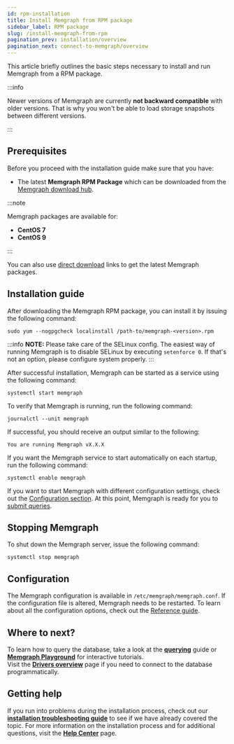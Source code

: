 ```yaml
---
id: rpm-installation
title: Install Memgraph from RPM package
sidebar_label: RPM package
slug: /install-memgraph-from-rpm
pagination_prev: installation/overview
pagination_next: connect-to-memgraph/overview
---
```


This article briefly outlines the basic steps necessary to install and run
Memgraph from a RPM package.

:::info

Newer versions of Memgraph are currently **not backward compatible** with older
versions. That is why you won't be able to load storage snapshots between
different versions.

:::

## Prerequisites

Before you proceed with the installation guide make sure that you have:
* The latest **Memgraph RPM Package** which can be downloaded from the
  [Memgraph download hub](https://memgraph.com/download/).

:::note

Memgraph packages are available for:
- **CentOS 7**
- **CentOS 9**

:::

You can also use [direct download](../direct-download-links.md) links to get the
latest Memgraph packages. 

## Installation guide

After downloading the Memgraph RPM package, you can install it by issuing the
following command:

```console
sudo yum --nogpgcheck localinstall /path-to/memgraph-<version>.rpm
```

:::info
**NOTE:** Please take care of the SELinux config. The easiest way of
running Memgraph is to disable SELinux by executing `setenforce 0`. If that's
not an option, please configure system properly.
:::

After successful installation, Memgraph can be started as a service using the
following command:

```console
systemctl start memgraph
```

To verify that Memgraph is running, run the following command:

```console
journalctl --unit memgraph
```

If successful, you should receive an output similar to the following:

```console
You are running Memgraph vX.X.X
```

If you want the Memgraph service to start automatically on each startup, run the
following command:

```console
systemctl enable memgraph
```

If you want to start Memgraph with different configuration settings, check out
the [Configuration section](#configuration). At this point, Memgraph is ready for you
to [submit queries](/connect-to-memgraph/overview.mdx).

## Stopping Memgraph

To shut down the Memgraph server, issue the following command:

```console
systemctl stop memgraph
```

## Configuration

The Memgraph configuration is available in `/etc/memgraph/memgraph.conf`. If the
configuration file is altered, Memgraph needs to be restarted. To learn about
all the configuration options, check out the [Reference
guide](/reference-guide/configuration.md).

## Where to next?

To learn how to query the database, take a look at the
**[querying](/connect-to-memgraph/overview.mdx)** guide or **[Memgraph
Playground](https://playground.memgraph.com/)** for interactive tutorials.<br/>
Visit the **[Drivers overview](/connect-to-memgraph/drivers/overview.md)**
page if you need to connect to the database programmatically.

## Getting help

If you run into problems during the installation process, check out our
**[installation troubleshooting
guide](/installation/linux/linux-installation-troubleshooting.md)** to see if we
have already covered the topic. For more information on the installation process
and for additional questions, visit the **[Help Center](/help-center)** page.
